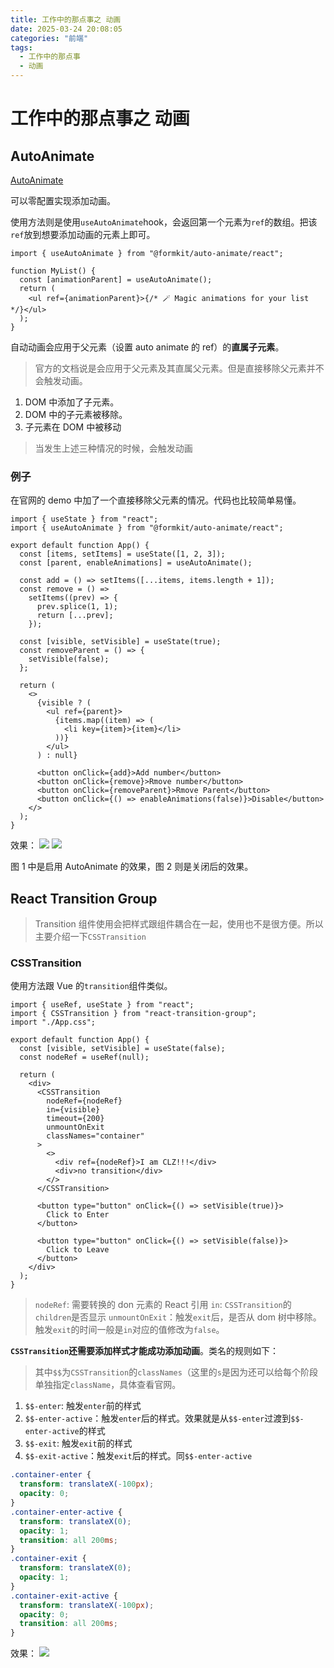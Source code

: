 ```yaml
---
title: 工作中的那点事之 动画
date: 2025-03-24 20:08:05
categories: "前端"
tags:
  - 工作中的那点事
  - 动画
---
```


# 工作中的那点事之 动画

## AutoAnimate

[AutoAnimate](https://auto-animate.formkit.com/)

可以零配置实现添加动画。

使用方法则是使用`useAutoAnimate`hook，会返回第一个元素为`ref`的数组。把该`ref`放到想要添加动画的元素上即可。

```tsx
import { useAutoAnimate } from "@formkit/auto-animate/react";

function MyList() {
  const [animationParent] = useAutoAnimate();
  return (
    <ul ref={animationParent}>{/* 🪄 Magic animations for your list */}</ul>
  );
}
```

自动动画会应用于父元素（设置 auto animate 的 ref）的**直属子元素**。

> 官方的文档说是会应用于父元素及其直属父元素。但是直接移除父元素并不会触发动画。

1. DOM 中添加了子元素。
2. DOM 中的子元素被移除。
3. 子元素在 DOM 中被移动

> 当发生上述三种情况的时候，会触发动画

### 例子

在官网的 demo 中加了一个直接移除父元素的情况。代码也比较简单易懂。

```tsx
import { useState } from "react";
import { useAutoAnimate } from "@formkit/auto-animate/react";

export default function App() {
  const [items, setItems] = useState([1, 2, 3]);
  const [parent, enableAnimations] = useAutoAnimate();

  const add = () => setItems([...items, items.length + 1]);
  const remove = () =>
    setItems((prev) => {
      prev.splice(1, 1);
      return [...prev];
    });

  const [visible, setVisible] = useState(true);
  const removeParent = () => {
    setVisible(false);
  };

  return (
    <>
      {visible ? (
        <ul ref={parent}>
          {items.map((item) => (
            <li key={item}>{item}</li>
          ))}
        </ul>
      ) : null}

      <button onClick={add}>Add number</button>
      <button onClick={remove}>Rmove number</button>
      <button onClick={removeParent}>Rmove Parent</button>
      <button onClick={() => enableAnimations(false)}>Disable</button>
    </>
  );
}
```

效果：
![](https://www.clzczh.top/CLZ_img/images/auto-animate.gif)
![](https://www.clzczh.top/CLZ_img/images/202503241104819.gif)

图 1 中是启用 AutoAnimate 的效果，图 2 则是关闭后的效果。

## React Transition Group

> Transition 组件使用会把样式跟组件耦合在一起，使用也不是很方便。所以主要介绍一下`CSSTransition`

### CSSTransition

使用方法跟 Vue 的`transition`组件类似。

```tsx
import { useRef, useState } from "react";
import { CSSTransition } from "react-transition-group";
import "./App.css";

export default function App() {
  const [visible, setVisible] = useState(false);
  const nodeRef = useRef(null);

  return (
    <div>
      <CSSTransition
        nodeRef={nodeRef}
        in={visible}
        timeout={200}
        unmountOnExit
        classNames="container"
      >
        <>
          <div ref={nodeRef}>I am CLZ!!!</div>
          <div>no transition</div>
        </>
      </CSSTransition>

      <button type="button" onClick={() => setVisible(true)}>
        Click to Enter
      </button>

      <button type="button" onClick={() => setVisible(false)}>
        Click to Leave
      </button>
    </div>
  );
}
```

> `nodeRef`: 需要转换的 don 元素的 React 引用
> `in`: `CSSTransition`的`children`是否显示
> `unmountOnExit`：触发`exit`后，是否从 dom 树中移除。触发`exit`的时间一般是`in`对应的值修改为`false`。

**`CSSTransition`还需要添加样式才能成功添加动画**。类名的规则如下：

> 其中`$$`为`CSSTransition`的`classNames`（这里的`s`是因为还可以给每个阶段单独指定`className`，具体查看官网。

1. `$$-enter`: 触发`enter`前的样式
2. `$$-enter-active`：触发`enter`后的样式。效果就是从`$$-enter`过渡到`$$-enter-active`的样式
3. `$$-exit`: 触发`exit`前的样式
4. `$$-exit-active`：触发`exit`后的样式。同`$$-enter-active`

```css
.container-enter {
  transform: translateX(-100px);
  opacity: 0;
}
.container-enter-active {
  transform: translateX(0);
  opacity: 1;
  transition: all 200ms;
}
.container-exit {
  transform: translateX(0);
  opacity: 1;
}
.container-exit-active {
  transform: translateX(-100px);
  opacity: 0;
  transition: all 200ms;
}
```

效果：
![](https://www.clzczh.top/CLZ_img/images/202503242004727.gif)
